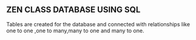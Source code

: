 <h2>ZEN CLASS DATABASE USING SQL</h2>
<P>Tables are created for the database and connected with relationships like one to one ,one to many,many to one and many to one.</P>
